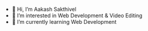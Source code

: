 - 👋 Hi, I’m Aakash Sakthivel
- 👀 I’m interested in Web Development & Video Editing
- 🌱 I’m currently learning Web Development

<!---
aakash200522/aakash200522 is a ✨ special ✨ repository because its `README.md` (this file) appears on your GitHub profile.
You can click the Preview link to take a look at your changes.
--->
